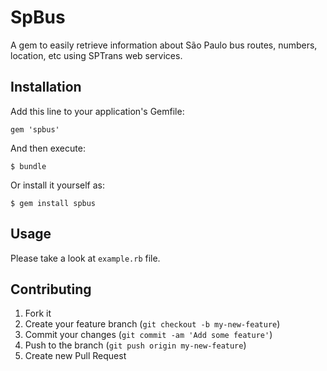 # SpBus

A gem to easily retrieve information about São Paulo bus routes, numbers,
location, etc using SPTrans web services.

## Installation

Add this line to your application's Gemfile:

    gem 'spbus'

And then execute:

    $ bundle

Or install it yourself as:

    $ gem install spbus

## Usage

Please take a look at `example.rb` file.

## Contributing

1. Fork it
2. Create your feature branch (`git checkout -b my-new-feature`)
3. Commit your changes (`git commit -am 'Add some feature'`)
4. Push to the branch (`git push origin my-new-feature`)
5. Create new Pull Request

